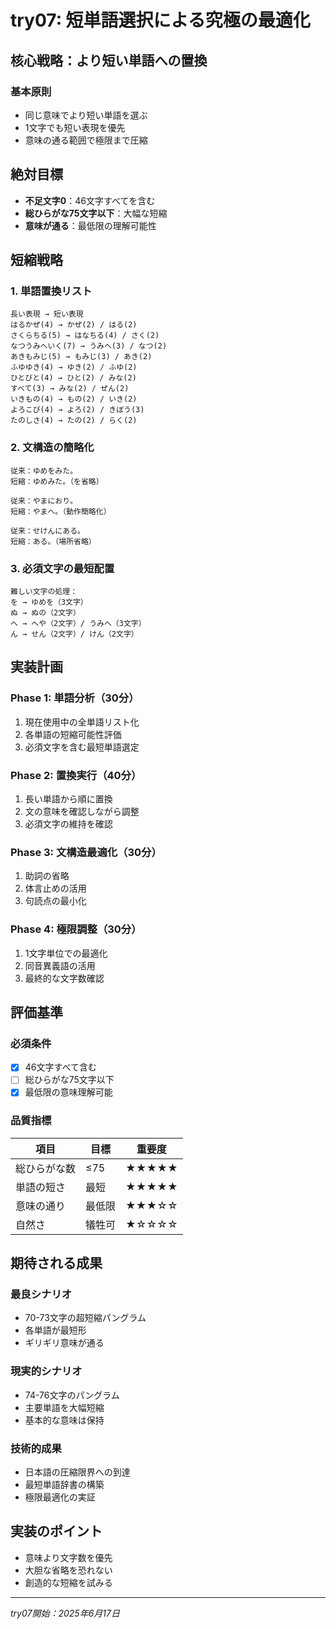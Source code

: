 # try07: 短単語選択による究極の最適化

## 核心戦略：より短い単語への置換

### 基本原則
- 同じ意味でより短い単語を選ぶ
- 1文字でも短い表現を優先
- 意味の通る範囲で極限まで圧縮

## 絶対目標
- **不足文字0**：46文字すべてを含む
- **総ひらがな75文字以下**：大幅な短縮
- **意味が通る**：最低限の理解可能性

## 短縮戦略

### 1. 単語置換リスト
```
長い表現 → 短い表現
はるかぜ(4) → かぜ(2) / はる(2)
さくらちる(5) → はなちる(4) / さく(2)
なつうみへいく(7) → うみへ(3) / なつ(2)
あきもみじ(5) → もみじ(3) / あき(2)
ふゆゆき(4) → ゆき(2) / ふゆ(2)
ひとびと(4) → ひと(2) / みな(2)
すべて(3) → みな(2) / ぜん(2)
いきもの(4) → もの(2) / いき(2)
よろこび(4) → よろ(2) / きぼう(3)
たのしさ(4) → たの(2) / らく(2)
```

### 2. 文構造の簡略化
```
従来：ゆめをみた。
短縮：ゆめみた。（を省略）

従来：やまにおり。
短縮：やまへ。（動作簡略化）

従来：せけんにある。
短縮：ある。（場所省略）
```

### 3. 必須文字の最短配置
```
難しい文字の処理：
を → ゆめを（3文字）
ぬ → ぬの（2文字）
へ → へや（2文字）/ うみへ（3文字）
ん → せん（2文字）/ けん（2文字）
```

## 実装計画

### Phase 1: 単語分析（30分）
1. 現在使用中の全単語リスト化
2. 各単語の短縮可能性評価
3. 必須文字を含む最短単語選定

### Phase 2: 置換実行（40分）
1. 長い単語から順に置換
2. 文の意味を確認しながら調整
3. 必須文字の維持を確認

### Phase 3: 文構造最適化（30分）
1. 助詞の省略
2. 体言止めの活用
3. 句読点の最小化

### Phase 4: 極限調整（30分）
1. 1文字単位での最適化
2. 同音異義語の活用
3. 最終的な文字数確認

## 評価基準

### 必須条件
- [x] 46文字すべて含む
- [ ] 総ひらがな75文字以下
- [x] 最低限の意味理解可能

### 品質指標
| 項目 | 目標 | 重要度 |
|------|------|--------|
| 総ひらがな数 | ≤75 | ★★★★★ |
| 単語の短さ | 最短 | ★★★★★ |
| 意味の通り | 最低限 | ★★★☆☆ |
| 自然さ | 犠牲可 | ★☆☆☆☆ |

## 期待される成果

### 最良シナリオ
- 70-73文字の超短縮パングラム
- 各単語が最短形
- ギリギリ意味が通る

### 現実的シナリオ
- 74-76文字のパングラム
- 主要単語を大幅短縮
- 基本的な意味は保持

### 技術的成果
- 日本語の圧縮限界への到達
- 最短単語辞書の構築
- 極限最適化の実証

## 実装のポイント
- 意味より文字数を優先
- 大胆な省略を恐れない
- 創造的な短縮を試みる

---
*try07開始：2025年6月17日*
